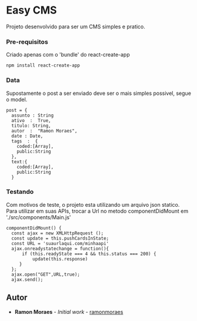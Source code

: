 # Easy CMS

Projeto desenvolvido para ser um CMS simples e pratico.

### Pre-requisitos

Criado apenas com o 'bundle' do react-create-app

```
npm install react-create-app
```

### Data
 Supostamente o post a ser enviado deve ser o mais simples possivel, segue o model.
```
post = {
  assunto : String
  ativo  :  True,
  titulo: String,
  autor  :  "Ramon Moraes",
  date : Date,
  tags  :  {
    coded:[Array],
    public:String
  },
  text:{
    coded:[Array],
    public:String
  }

```

### Testando
  Com motivos de teste, o projeto esta utilizando um arquivo json statico.
  Para utilizar em suas APIs, trocar a Url no metodo componentDidMount em './src/components/Main.js'

```
componentDidMount() {
  const ajax = new XMLHttpRequest ();
  const update = this.pushCardsInState;
  const URL = 'suaurlaqui.com/minhaapi'
  ajax.onreadystatechange = function(){
      if (this.readyState === 4 && this.status === 200) {
          update(this.response)
     }
  };
  ajax.open("GET",URL,true);
  ajax.send();

```


## Autor

* **Ramon Moraes** - *Initial work* - [ramonmoraes](https://github.com/ramonmoraes)
